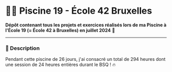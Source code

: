 # 🏊‍♂️ Piscine 19 - École 42 Bruxelles

**Dépôt contenant tous les projets et exercices réalisés lors de ma Piscine à l'École 19 (= École 42 à Bruxelles) en juillet 2024** 🚀

---

### 📅 Description

Pendant cette piscine de 26 jours, j'ai consacré un total de 294 heures dont une session de 24 heures entières durant le BSQ ! 🔥
